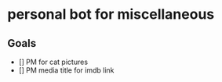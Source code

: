 # personal bot for miscellaneous

## Goals
- [] PM for cat pictures
- [] PM media title for imdb link
